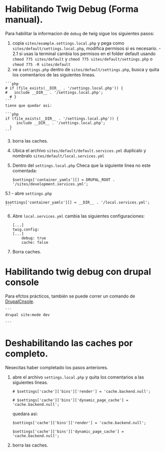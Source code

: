 # Habilitando Twig Debug (Forma manual).

Para habilitar la informacion de `debug` de twig sigue los siguientes pasos:

  1. copia `sites/example.settings.local.php` y pega como `sites/default/settings.local.php`, modifica permisos si es necesario.
  	- 2.1 si usas la terminal cambia los permisos en el folder default usando `chmod 775 sites/default` y `chmod 775 sites/default/settings.php` o `chmod 775 -R sites/default`
  2. ve a `settings.php` dentro de `sites/default/settings.php`, busca y quita los comentarios de las siguientes lineas.

  	```php
  	# if (file_exists(__DIR__ . '/settings.local.php')) {
    #   include __DIR__ . '/settings.local.php';
	  # }
  	```
  	tiene que quedar asi:

  	```php
  	if (file_exists(__DIR__ . '/settings.local.php')) {
	     include __DIR__ . '/settings.local.php';
	  }
  	```  
3. borra las caches.
4. Ubica el archivo `sites/default/default.services.yml` duplicalo y nombralo `sites/default/local.services.yml`
5. Dentro del `settings.local.php` Checa que la siguiente linea no este comentada:

	```
	$settings['container_yamls'][] = DRUPAL_ROOT . '/sites/development.services.yml';
	```
	
5.1 - abre `settings.php`
	
	
	$settings['container_yamls'][] = __DIR__ . '/local.services.yml';
	```
6. Abre `local.services.yml` cambia las siguientes configuraciones:

	```
	[...]
	twig.config:
	[...]
    	debug: true
    	cache: false
   ```
7. Borra caches.

# Habilitando twig debug con drupal console
Para efctos prácticos, también se puede correr un comando de [DrupalCnsole](https://drupalconsole.com/ "Drupal Console").

	```
	drupal site:mode dev
	
	```

# Deshabilitando las caches por completo.

Nesecitas haber completado los pasos anteriores.

1. abre el archivo `settings.local.php` y quita los comentarios a las siguientes lineas.

	```
	# $settings['cache']['bins']['render'] = 'cache.backend.null';

	# $settings['cache']['bins']['dynamic_page_cache'] = 'cache.backend.null';
	```
	quedara asi:

	```
	$settings['cache']['bins']['render'] = 'cache.backend.null';

	$settings['cache']['bins']['dynamic_page_cache'] = 'cache.backend.null';
	```

2. borra las caches.
